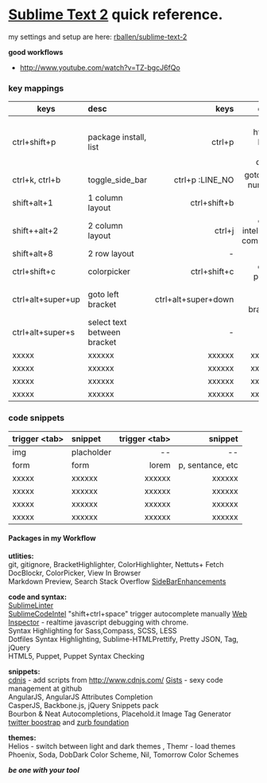[Sublime Text 2](http://www.sublimetext.com/2) quick reference.
=======================================
my settings and setup are here: [rballen/sublime-text-2](https://github.com/rballen/sublime-text-2)

__good workflows__   
- http://www.youtube.com/watch?v=TZ-bgcJ6fQo


### key mappings 

| keys          | desc          |  keys    |      desc|
| ------------- |:------------- | --------:| --------:|
|ctrl+shift+p     | package install, list |ctrl+p    | '#' in html 4 DOM drop down|
|ctrl+k, ctrl+b   | toggle_side_bar       | ctrl+p :LINE_NO     | goto line number|
|shift+alt+1      | 1 column layout       | ctrl+shift+b	 | build|
|shift++alt+2     | 2 column layout       |ctrl+j         | code intel auto complete|
|shift+alt+8      | 2 row layout          |	   -      |	     -        |
|ctrl+shift+c      | colorpicker          |ctrl+shift+c	| color picker|
|ctrl+alt+super+up | goto left bracket   |ctrl+alt+super+down | goto right bracket|
|ctrl+alt+super+s  | select text between bracket|	  -        |	 -            |
|xxxxx           | xxxxxx  |  xxxxxx     |  xxxxxx |
|xxxxx  		 | xxxxxx  |  xxxxxx     |  xxxxxx |
|xxxxx           | xxxxxx  |  xxxxxx     |  xxxxxx |
|xxxxx  		 | xxxxxx  |  xxxxxx     |  xxxxxx |

### code snippets

| trigger &lt;tab&gt;     | snippet   |  trigger &lt;tab&gt;  |   snippet|
| ---------- |:---------- | --------:| --------:|
|img      | placholder   | -- | --	 |
|form     |  form        | lorem   | p, sentance, etc |	
|xxxxx    | xxxxxx       |  xxxxxx |  xxxxxx |
|xxxxx    | xxxxxx       |  xxxxxx |  xxxxxx |
|xxxxx    | xxxxxx       |  xxxxxx |  xxxxxx |
|xxxxx    | xxxxxx       |  xxxxxx |  xxxxxx |


#### Packages in my Workflow

__utlities:__   
git, gitignore, BracketHighlighter, ColorHighlighter, Nettuts+ Fetch   
DocBlockr, ColorPicker, View In Browser   
Markdown Preview, Search Stack Overflow
[SideBarEnhancements](https://github.com/titoBouzout/SideBarEnhancements)

__code and syntax:__   
[SublimeLinter](http://github.com/SublimeLinter/SublimeLinter)   
[SublimeCodeIntel](https://github.com/Kronuz/SublimeCodeIntel) "shift+ctrl+space"  trigger autocomplete manually
[Web Inspector](http://sokolovstas.github.com/SublimeWebInspector/) -  realtime javascript debugging with chrome.  
Syntax Highlighting for Sass,Compass, SCSS, LESS             
Dotfiles Syntax Highlighting, Sublime-HTMLPrettify, Pretty JSON, Tag, jQuery   
HTML5, Puppet, Puppet Syntax Checking   


__snippets:__  
[cdnjs](https://github.com/dafrancis/Sublime-Text--cdnjs) - add scripts from http://www.cdnjs.com/
[Gists](http://www.youtube.com/watch?v=3cdkYdzgXLc) - sexy code management at github   
AngularJS, AngularJS Attributes Completion   
CasperJS, Backbone.js, jQuery Snippets pack   
Bourbon & Neat Autocompletions, Placehold.it Image Tag Generator   
[twitter boostrap](http://devtellect.github.com/sublime-twitter-bootstrap-snippets) and [zurb foundation](https://github.com/liamr/Zurb-Foundation-Textmate-Bundle)

__themes:__   
Helios - switch between light and dark themes , Themr - load themes   
Phoenix, Soda, DobDark Color Scheme, Nil, Tomorrow Color Schemes   


___be one with your tool___